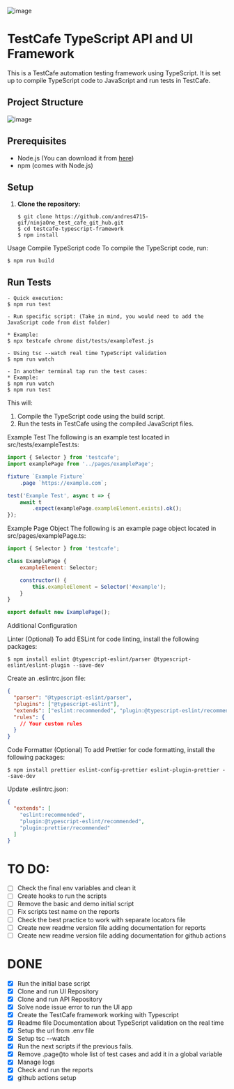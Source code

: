 ![image](https://github.com/andres4715-gif/ninjaOne_test_cafe_git_hub/assets/69942140/7efc2255-3099-420f-8a46-042e00de376a)

# TestCafe TypeScript API and UI Framework 


This is a TestCafe automation testing framework using TypeScript. It is set up to compile TypeScript code to JavaScript and run tests in TestCafe. 

## Project Structure

![image](https://github.com/andres4715-gif/ninjaOne_test_cafe_git_hub/assets/69942140/b837dd79-53eb-47a0-b85e-fbcb21c02034)

## Prerequisites

- Node.js (You can download it from [here](https://nodejs.org/))
- npm (comes with Node.js)

## Setup

1. **Clone the repository:**
   ```shell
   $ git clone https://github.com/andres4715-gif/ninjaOne_test_cafe_git_hub.git
   $ cd testcafe-typescript-framework
   $ npm install
   ```
Usage
Compile TypeScript code
To compile the TypeScript code, run:
```shell
$ npm run build
```

## Run Tests
```shell
- Quick execution: 
$ npm run test

- Run specific script: (Take in mind, you would need to add the JavaScript code from dist folder)

* Example: 
$ npx testcafe chrome dist/tests/exampleTest.js

- Using tsc --watch real time TypeScript validation
$ npm run watch

- In another terminal tap run the test cases: 
* Example: 
$ npm run watch
$ npm run test
```

This will:

1. Compile the TypeScript code using the build script.
2. Run the tests in TestCafe using the compiled JavaScript files.

Example Test
The following is an example test located in src/tests/exampleTest.ts:

```javascript
import { Selector } from 'testcafe';
import examplePage from '../pages/examplePage';

fixture `Example Fixture`
    .page `https://example.com`;

test('Example Test', async t => {
    await t
        .expect(examplePage.exampleElement.exists).ok();
});

```

Example Page Object
The following is an example page object located in src/pages/examplePage.ts:

```javascript
import { Selector } from 'testcafe';

class ExamplePage {
    exampleElement: Selector;

    constructor() {
        this.exampleElement = Selector('#example');
    }
}

export default new ExamplePage();

```

Additional Configuration

Linter (Optional)
To add ESLint for code linting, install the following packages:

```shell
$ npm install eslint @typescript-eslint/parser @typescript-eslint/eslint-plugin --save-dev
```

Create an .eslintrc.json file:

```json
{
  "parser": "@typescript-eslint/parser",
  "plugins": ["@typescript-eslint"],
  "extends": ["eslint:recommended", "plugin:@typescript-eslint/recommended"],
  "rules": {
    // Your custom rules
  }
}

```

Code Formatter (Optional)
To add Prettier for code formatting, install the following packages:

```shell
$ npm install prettier eslint-config-prettier eslint-plugin-prettier --save-dev

```

Update .eslintrc.json:

```json
{
  "extends": [
    "eslint:recommended",
    "plugin:@typescript-eslint/recommended",
    "plugin:prettier/recommended"
  ]
}

```

# TO DO:

- [ ] Check the final env variables and clean it
- [ ] Create hooks to run the scripts
- [ ] Remove the basic and demo initial script
- [ ] Fix scripts test name on the reports
- [ ] Check the best practice to work with separate locators file
- [ ] Create new readme version file adding documentation for reports
- [ ] Create new readme version file adding documentation for github actions

# DONE
- [X] Run the initial base script
- [X] Clone and run UI Repository 
- [X] Clone and run API Repository
- [X] Solve node issue error to run the UI app
- [X] Create the TestCafe framework working with Typescript
- [X] Readme file Documentation about TypeScript validation on the real time 
- [X] Setup the url from .env file
- [X] Setup tsc --watch
- [X] Run the next scripts if the previous fails. 
- [X] Remove .page()to whole list of test cases and add it in a global variable
- [X] Manage logs
- [X] Check and run the reports
- [X] github actions setup
